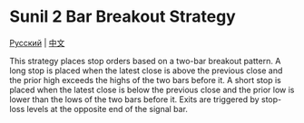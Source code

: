 # Sunil 2 Bar Breakout Strategy
[Русский](README_ru.md) | [中文](README_cn.md)

This strategy places stop orders based on a two-bar breakout pattern. A long stop is placed when the latest close is above the previous close and the prior high exceeds the highs of the two bars before it. A short stop is placed when the latest close is below the previous close and the prior low is lower than the lows of the two bars before it. Exits are triggered by stop-loss levels at the opposite end of the signal bar.

